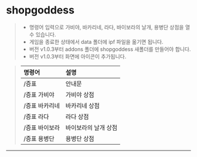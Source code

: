 # shopgoddess
> * 명령어 입력으로 가비야, 바카리네, 라다, 바이보라의 날개, 용병단 상점을 열 수 있습니다.  
> * 게임을 종료한 상태에서 data 폴더에 ipf 파일을 옮기면 됩니다.  
> * 버전 v1.0.3부터 addons 폴더에 shopgoddess 새폴더를 만들어야 합니다.  
> * 버전 v1.0.3부터 화면에 아이콘이 추가됩니다.  

> | 명령어 | 설명 |
> | :-- | :-- |
> | /증표 | 안내문 |
> | /증표 가비야 | 가비야 상점 |
> | /증표 바카리네 | 바카리네 상점 |
> | /증표 라다 | 라다 상점 |
> | /증표 바이보라 | 바이보라의 날개 상점 |
> | /증표 용병단 | 용병단 상점 |

---